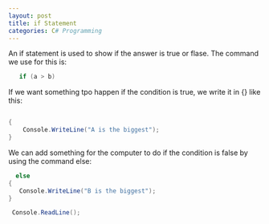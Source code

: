 ```yaml
--- 
layout: post
title: if Statement
categories: C# Programming
---
```

 
 An if statement is used to show if the answer is true or flase. The command we use for this is:
 
 ```csharp
    if (a > b)  

 ```
 If we want something tpo happen if the condition is true, we write it in {} like this:
 
 ```csharp
 
 {
     Console.WriteLine("A is the biggest");
 }
 

 ```
We can add something for the computer to do if the condition is false by using the command else:

 ```csharp
   else
 {
    Console.WriteLine("B is the biggest");
 }

  Console.ReadLine();


 ```
